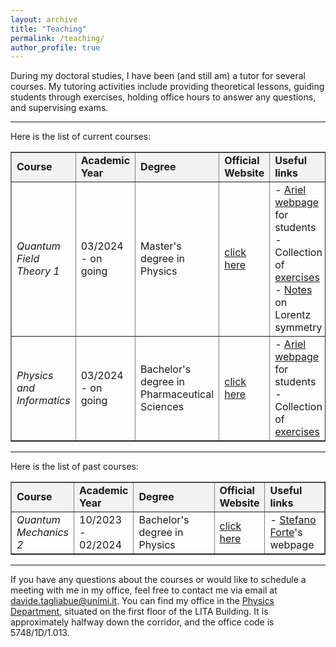 ```yaml
---
layout: archive
title: "Teaching"
permalink: /teaching/
author_profile: true
---
```


<style>
  div {
    text-align: justify;
  }
</style>


During my doctoral studies, I have been (and still am) a tutor for several courses. My tutoring activities include providing theoretical lessons, guiding students through exercises, holding office hours to answer any questions, and supervising exams.

---

Here is the list of current courses:

<table border="1">
  <tr style="background-color: #f2f2f2;">
    <td width="18%"><b> Course </b></td>
    <td width="15%"><b> Academic Year </b></td>
    <td width="33%"><b> Degree </b></td>
    <td width="13%"><b> Official Website </b></td>
    <td width="21%"><b> Useful links </b></td>
  </tr>
  <tr>
    <td><i> Quantum Field Theory 1 </i></td>
    <td> 03/2024 - on going </td>
    <td> Master's degree in Physics </td>
    <td> <a href="https://www.unimi.it/en/education/degree-programme-courses/2024/quantum-field-theory-1"> click here </a> </td>
    <td> - <a href="https://myariel.unimi.it/course/view.php?id=2597"> Ariel webpage</a> for students 
         <br>
         - Collection of <a href="../files/QFT_exercises.pdf"> exercises</a> 
         <br>
         - <a href="../files/Notes_Basics_QFT.pdf"> Notes</a> on Lorentz symmetry </td>
  </tr>
  <tr>
    <td><i> Physics and Informatics </i></td>
    <td> 03/2024 - on going </td>
    <td> Bachelor's degree in Pharmaceutical Sciences </td>
    <td> <a href="https://www.unimi.it/en/education/degree-programme-courses/2024/physics-and-informatics"> click here </a> </td>
    <td> - <a href="https://elearning.unimi.it/authentication/skin/ariel2/login.aspx?url=https%3a%2f%2fnnerif.ariel.ctu.unimi.it%3a443%2fv5%2fhome%2fDefault.aspx&service=https%3a%2f%2fnnerif.ariel.ctu.unimi.it%2fv5&c=true"> Ariel webpage</a> for students
         <br>
         - Collection of <a href="../files/Exercises_Pharmaceutical_Sciences.pdf"> exercises</a>  
         </td>
  </tr>
</table>

---

Here is the list of past courses:

<table border="1">
  <tr style="background-color: #f2f2f2;">
    <td width="18%"><b> Course </b></td>
    <td width="15%"><b> Academic Year </b></td>
    <td width="33%"><b> Degree </b></td>
    <td width="13%"><b> Official Website </b></td>
    <td width="21%"><b> Useful links </b></td>
  </tr>
  <tr>
    <td><i> Quantum Mechanics 2 </i></td>
    <td> 10/2023 - 02/2024 </td>
    <td> Bachelor's degree in Physics </td>
    <td> <a href="https://www.unimi.it/en/education/degree-programme-courses/2024/quantum-phisycs-2"> click here </a> </td>
    <td> - <a href="https://pcforte.mi.infn.it/mq/index.html"> Stefano Forte</a>'s webpage </td>
  </tr>
</table>

---

If you have any questions about the courses or would like to schedule a meeting with me in my office, feel free to contact me via email at [davide.tagliabue@unimi.it](mailto:davide.tagliabue@unimi.it). You can find my office in the [Physics Department](https://www.google.com/maps/place/uniMI+·+Dipartimento+di+Fisica/@45.4765077,9.230825,15z/data=!4m6!3m5!1s0x4786c6f44476e85f:0x9118846f43190d5e!8m2!3d45.4765077!4d9.230825!16s%2Fg%2F1hhkczltw?entry=ttu), situated on the first floor of the LITA Building. It is approximately halfway down the corridor, and the office code is 5748/1D/1.013.



